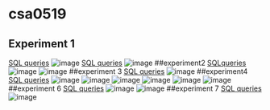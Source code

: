 # csa0519
## Experiment 1
[SQL queries](https://github.com/vamsi050802/csa0519/blob/main/Expr1)
![image](https://user-images.githubusercontent.com/113341779/191198225-ea2a13eb-d76b-4de4-baee-40765e5ba0e7.png)
[SQL queries](https://github.com/vamsi050802/csa0519/blob/main/exp%201)
![image](https://user-images.githubusercontent.com/113341779/191203152-d01a0809-a18c-45ad-8373-452a120fa67e.png)
##experiment2
[SQLqueries](https://github.com/vamsi050802/csa0519/blob/main/exp%202)
![image](https://user-images.githubusercontent.com/113341779/191312301-2faf6b0e-4cba-4c92-8cb4-c339a308b3aa.png)
![image](https://user-images.githubusercontent.com/113341779/191312584-950e7a6b-77b3-4bda-bc2a-3825cb064f06.png)
##experiment 3
[SQL queries](https://github.com/vamsi050802/csa0519/blob/main/exp3)
![image](https://user-images.githubusercontent.com/113341779/191308557-8d3a82af-c69b-40ab-bc72-ec05def75a46.png)
##experiment4
[SQL queries](https://github.com/vamsi050802/csa0519/blob/main/exp4)
![image](https://user-images.githubusercontent.com/113341779/191309554-36cb73fe-8dfe-45e5-a597-e981164ae5c8.png)
![image](https://user-images.githubusercontent.com/113341779/191310460-3aafeabe-6949-4616-bb9d-586fddd71955.png)
![image](https://user-images.githubusercontent.com/113341779/191310519-6d48c272-0860-465f-b4a9-43ce60c48af8.png)
![image](https://user-images.githubusercontent.com/113341779/191310590-cdbc9e23-95b6-4a83-a8e6-8b09fe87312b.png)
![image](https://user-images.githubusercontent.com/113341779/191310681-ffdf7735-995e-4514-a991-dc1062085428.png)
![image](https://user-images.githubusercontent.com/113341779/191310726-4361acad-af4d-4436-a931-23139a6e6a1c.png)
##experiment 6
[SQL queries](https://github.com/vamsi050802/csa0519/blob/main/exp6)
![image](https://user-images.githubusercontent.com/113341779/191310794-77434f47-ec15-4f4c-a7e5-f56cc9dbec98.png)
![image](https://user-images.githubusercontent.com/113341779/191310884-a907fa20-9d22-4707-8a91-38793c2264ce.png)
##experiment 7
[SQL queries](https://github.com/vamsi050802/csa0519/blob/main/exp7)
![image](https://user-images.githubusercontent.com/113341779/191311734-d0d5e9b4-dc68-41a1-bde5-364e59a64189.png)

